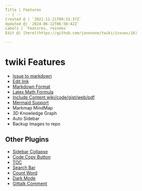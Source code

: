 ```yaml
---
Title | Features
-- | --
Created @ | `2021-11-21T09:15:37Z`
Updated @| `2024-06-12T06:50:42Z`
Labels | `Features, reindex`
Edit @| [here](https://github.com/junxnone/twiki/issues/16)

---
```

# twiki Features

- [Issue to markdown](https://github.com/junxnone/wiki_issue2md)
- [Edit link](https://github.com/junxnone/wiki_issue2md/blob/main/action.yml#L67)
- [Markdown Format](/0017_Features_Markdown)
- [Latex Math Formula](/0018_Features_Latex)
- [Include Content wiki/code/gist/web/pdf](/0013_Features_IncludeContent)
- [Mermaid Support](/0020_Features_Mermaid)
- Markmap MindMap
- 3D Knowledge Graph
- Auto Sidebar
- Backup Images to repo

## Other Plugins

- [Sidebar Collapse](https://github.com/iPeng6/docsify-sidebar-collapse)
- [Code Copy Button](https://github.com/jperasmus/docsify-copy-code)
- [TOC](https://github.com/justintien/docsify-plugin-toc)
- [Search Bar](https://docsify.js.org/#/plugins?id=full-text-search)
- [Count Word](https://github.com/827652549/docsify-count)
- [Dark Mode](https://github.com/boopathikumar018/docsify-darklight-theme)
- [Gittalk Comment](https://github.com/gitalk/gitalk)

